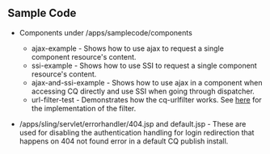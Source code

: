 Sample Code
----
* Components under /apps/samplecode/components
  * ajax-example - Shows how to use ajax to request a single component resource's content.
  * ssi-example - Shows how to use SSI to request a single component resource's content.
  * ajax-and-ssi-example - Shows how to use ajax in a component when accessing CQ directly and use SSI when going through dispatcher.
  * url-filter-test - Demonstrates how the cq-urlfilter works.  See [here](https://github.com/cqsupport/cq-urlfilter) for the implementation of the filter.

* /apps/sling/servlet/errorhandler/404.jsp and default.jsp - These are used for disabling the authentication handling for login redirection that happens on 404 not found error in a default CQ publish install.
